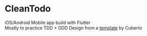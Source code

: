 # CleanTodo
iOS/Android Mobile app build with Flutter 
<br>
Mostly to practice TDD + DDD 
Design from a [template](https://dribbble.com/shots/4841953-Redesign-of-Task-Manager) by Cuberto 

